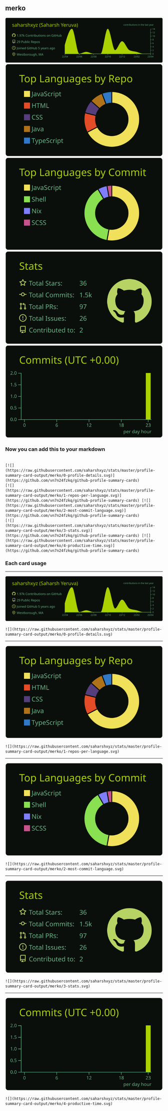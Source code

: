 ## merko

[![](./0-profile-details.svg)](https://github.com/vn7n24fzkq/github-profile-summary-cards)
[![](./1-repos-per-language.svg)](https://github.com/vn7n24fzkq/github-profile-summary-cards) [![](./2-most-commit-language.svg)](https://github.com/vn7n24fzkq/github-profile-summary-cards)
[![](./3-stats.svg)](https://github.com/vn7n24fzkq/github-profile-summary-cards) [![](./4-productive-time.svg)](https://github.com/vn7n24fzkq/github-profile-summary-cards)
### Now you can add this to your markdown
```

[![](https://raw.githubusercontent.com/saharshxyz/stats/master/profile-summary-card-output/merko/0-profile-details.svg)](https://github.com/vn7n24fzkq/github-profile-summary-cards)
[![](https://raw.githubusercontent.com/saharshxyz/stats/master/profile-summary-card-output/merko/1-repos-per-language.svg)](https://github.com/vn7n24fzkq/github-profile-summary-cards) [![](https://raw.githubusercontent.com/saharshxyz/stats/master/profile-summary-card-output/merko/2-most-commit-language.svg)](https://github.com/vn7n24fzkq/github-profile-summary-cards)
[![](https://raw.githubusercontent.com/saharshxyz/stats/master/profile-summary-card-output/merko/3-stats.svg)](https://github.com/vn7n24fzkq/github-profile-summary-cards) [![](https://raw.githubusercontent.com/saharshxyz/stats/master/profile-summary-card-output/merko/4-productive-time.svg)](https://github.com/vn7n24fzkq/github-profile-summary-cards)

```

### Each card usage
---

![](./0-profile-details.svg)

```
![](https://raw.githubusercontent.com/saharshxyz/stats/master/profile-summary-card-output/merko/0-profile-details.svg)
```

    

---

![](./1-repos-per-language.svg)

```
![](https://raw.githubusercontent.com/saharshxyz/stats/master/profile-summary-card-output/merko/1-repos-per-language.svg)
```

    

---

![](./2-most-commit-language.svg)

```
![](https://raw.githubusercontent.com/saharshxyz/stats/master/profile-summary-card-output/merko/2-most-commit-language.svg)
```

    

---

![](./3-stats.svg)

```
![](https://raw.githubusercontent.com/saharshxyz/stats/master/profile-summary-card-output/merko/3-stats.svg)
```

    

---

![](./4-productive-time.svg)

```
![](https://raw.githubusercontent.com/saharshxyz/stats/master/profile-summary-card-output/merko/4-productive-time.svg)
```

    
